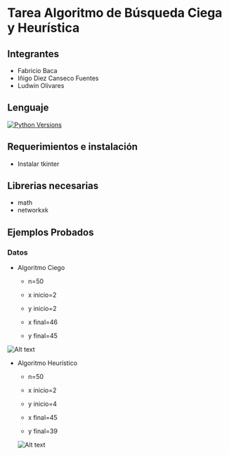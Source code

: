 # Tarea Algoritmo de Búsqueda Ciega y Heurística

## Integrantes

- Fabricio Baca
- Iñigo Diez Canseco Fuentes
- Ludwin Olivares

## Lenguaje

[![Python Versions](https://img.shields.io/badge/python-3.6%20%7C%203.7%20%7C%203.8-blue)](https://www.python.org/downloads/release/python-382/)

## Requerimientos e instalación

- Instalar tkinter

## Librerias necesarias

- math
- networkxk

## Ejemplos Probados

### Datos

- Algoritmo Ciego
  - n=50
  - x inicio=2
  - y inicio=2

  - x final=46
  - y final=45

![Alt text](https://github.com/inigomanuel/Inteligencia-Artificial/blob/main/Algoritmos%20Búsqueda/Pictures/res_cieg.png)

- Algoritmo Heurístico

  - n=50
  - x inicio=2
  - y inicio=4

  - x final=45
  - y final=39

  ![Alt text](https://github.com/inigomanuel/Inteligencia-Artificial/blob/main/Algoritmos%20Búsqueda/Pictures/res_heu.png)
